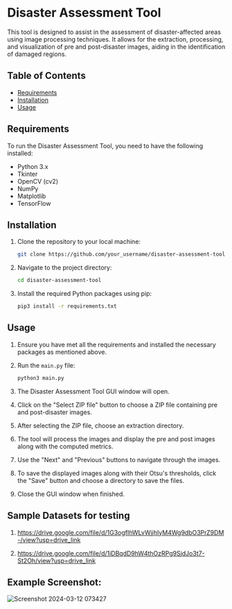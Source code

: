 # Disaster Assessment Tool

This tool is designed to assist in the assessment of disaster-affected areas using image processing techniques. It allows for the extraction, processing, and visualization of pre and post-disaster images, aiding in the identification of damaged regions.

## Table of Contents

- [Requirements](#requirements)
- [Installation](#installation)
- [Usage](#usage)

## Requirements

To run the Disaster Assessment Tool, you need to have the following installed:

- Python 3.x
- Tkinter
- OpenCV (cv2)
- NumPy
- Matplotlib
- TensorFlow

## Installation

1. Clone the repository to your local machine:

    ```bash
    git clone https://github.com/your_username/disaster-assessment-tool.git
    ```

2. Navigate to the project directory:

    ```bash
    cd disaster-assessment-tool
    ```

3. Install the required Python packages using pip:

    ```bash
    pip3 install -r requirements.txt
    ```

## Usage

1. Ensure you have met all the requirements and installed the necessary packages as mentioned above.

2. Run the `main.py` file:

    ```bash
    python3 main.py
    ```

3. The Disaster Assessment Tool GUI window will open.

4. Click on the "Select ZIP file" button to choose a ZIP file containing pre and post-disaster images.

5. After selecting the ZIP file, choose an extraction directory.

6. The tool will process the images and display the pre and post images along with the computed metrics.

7. Use the "Next" and "Previous" buttons to navigate through the images.

8. To save the displayed images along with their Otsu's thresholds, click the "Save" button and choose a directory to save the files.

9. Close the GUI window when finished.

## Sample Datasets for testing

1. https://drive.google.com/file/d/1G3ogfIhWLvWjjhIyM4Wg9dbO3PrZ9DM-/view?usp=drive_link

2. https://drive.google.com/file/d/1iDBqdD9hW4thOzRPg9SjdJo3t7-St2Oh/view?usp=drive_link

## Example Screenshot:
![Screenshot 2024-03-12 073427](https://github.com/Om1603/Structural-Damage-Detection-Using-Satellite-Images/assets/82240153/a761c940-96ab-4b1f-9c49-3fd991c91d61)



